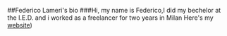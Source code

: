 ##Federico Lameri's bio
###Hi, my name is Federico,I did my bechelor at the I.E.D. and i worked as a freelancer for two years in Milan
Here's my [website](http://calmefe.de))

